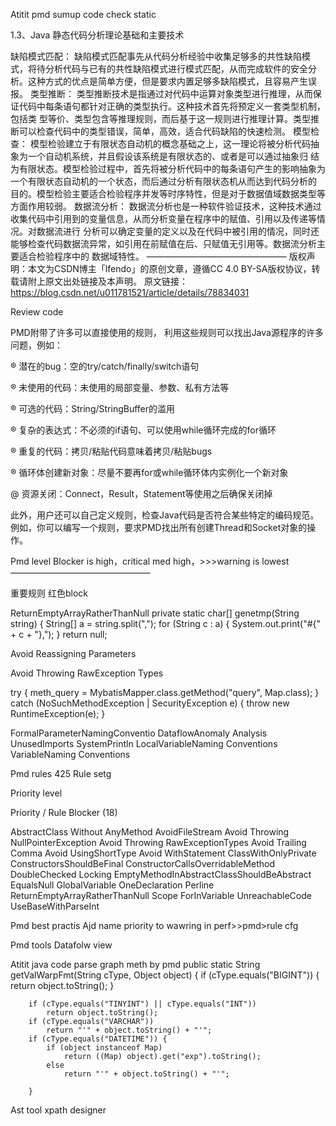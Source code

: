 Atitit pmd sumup code check static

1.3、Java 静态代码分析理论基础和主要技术



缺陷模式匹配：
缺陷模式匹配事先从代码分析经验中收集足够多的共性缺陷模式，将待分析代码与已有的共性缺陷模式进行模式匹配，从而完成软件的安全分析。这种方式的优点是简单方便，但是要求内置足够多缺陷模式，且容易产生误报。
类型推断：
类型推断技术是指通过对代码中运算对象类型进行推理，从而保证代码中每条语句都针对正确的类型执行。这种技术首先将预定义一套类型机制，包括类 型等价、类型包含等推理规则，而后基于这一规则进行推理计算。类型推断可以检查代码中的类型错误，简单，高效，适合代码缺陷的快速检测。
模型检查：
模型检验建立于有限状态自动机的概念基础之上，这一理论将被分析代码抽象为一个自动机系统，并且假设该系统是有限状态的、或者是可以通过抽象归 结为有限状态。模型检验过程中，首先将被分析代码中的每条语句产生的影响抽象为一个有限状态自动机的一个状态，而后通过分析有限状态机从而达到代码分析的 目的。模型检验主要适合检验程序并发等时序特性，但是对于数据值域数据类型等方面作用较弱。
数据流分析：
数据流分析也是一种软件验证技术，这种技术通过收集代码中引用到的变量信息，从而分析变量在程序中的赋值、引用以及传递等情况。对数据流进行 分析可以确定变量的定义以及在代码中被引用的情况，同时还能够检查代码数据流异常，如引用在前赋值在后、只赋值无引用等。数据流分析主要适合检验程序中的 数据域特性。
————————————————
版权声明：本文为CSDN博主「lfendo」的原创文章，遵循CC 4.0 BY-SA版权协议，转载请附上原文出处链接及本声明。
原文链接：https://blog.csdn.net/u011781521/article/details/78834031

Review code




PMD附带了许多可以直接使用的规则，
利用这些规则可以找出Java源程序的许多问题，例如：

® 潜在的bug：空的try/catch/finally/switch语句

® 未使用的代码：未使用的局部变量、参数、私有方法等

® 可选的代码：String/StringBuffer的滥用

® 复杂的表达式：不必须的if语句、可以使用while循环完成的for循环

® 重复的代码：拷贝/粘贴代码意味着拷贝/粘贴bugs

® 循环体创建新对象：尽量不要再for或while循环体内实例化一个新对象

@ 资源关闭：Connect，Result，Statement等使用之后确保关闭掉

此外，用户还可以自己定义规则，检查Java代码是否符合某些特定的编码规范。例如，你可以编写一个规则，要求PMD找出所有创建Thread和Socket对象的操作。

Pmd level 
Blocker is high，critical med high，>>>warning is lowest
————————————————



重要规则 红色block

ReturnEmptyArrayRatherThanNull
	private static char[] genetmp(String string) {
		String[] a = string.split(",");
		for (String c : a) {
			System.out.print("#{" + c + "},");
		}
		return null;

Avoid Reassigning Parameters

Avoid Throwing RawException Types

try {
			meth_query = MybatisMapper.class.getMethod("query", Map.class);
		} catch (NoSuchMethodException | SecurityException e) {
			throw new RuntimeException(e);
		}

FormalParameterNamingConventio
DataflowAnomaly Analysis
UnusedImports
SystemPrintln
LocalVariableNaming Conventions
VariableNaming Conventions

Pmd rules 425
Rule setg



Priority level





Priority / Rule Blocker (18)

AbstractClass Without AnyMethod
AvoidFileStream
Avoid Throwing NullPointerException
Avoid Throwing RawExceptionTypes
Avoid Trailing Comma
Avoid UsingShortType
Avoid WithStatement
ClassWithOnlyPrivate ConstructorsShouldBeFinal
ConstructorCallsOverridableMethod
DoubleChecked Locking
EmptyMethodInAbstractClassShouldBeAbstract
EqualsNull
GlobalVariable
OneDeclaration Perline
ReturnEmptyArrayRatherThanNull
Scope ForInVariable
UnreachableCode
UseBaseWithParseInt

Pmd best practis
Ajd name priority to wawring  in perf>>pmd>rule cfg


Pmd tools
Datafolw view

Atitit java code parse  graph meth by pmd
	public static String getValWarpFmt(String cType, Object object) {
		if (cType.equals("BIGINT")) {
			return object.toString();
		}

		if (cType.equals("TINYINT") || cType.equals("INT"))
			return object.toString();
		if (cType.equals("VARCHAR"))
			return "'" + object.toString() + "'";
		if (cType.equals("DATETIME")) {
			if (object instanceof Map)
				return ((Map) object).get("exp").toString();
			else
				return "'" + object.toString() + "'";

		}





Ast tool   xpath designer


